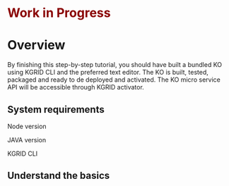 # <span style="color: darkred;">Work in Progress</span>

# Overview

By finishing this step-by-step tutorial, you should have built a bundled KO using KGRID CLI and the preferred text editor. The KO is built, tested, packaged and ready to de deployed and activated. The KO micro service API will be accessible through KGRID activator.

## System requirements
Node version

JAVA version

KGRID CLI

## Understand the basics
